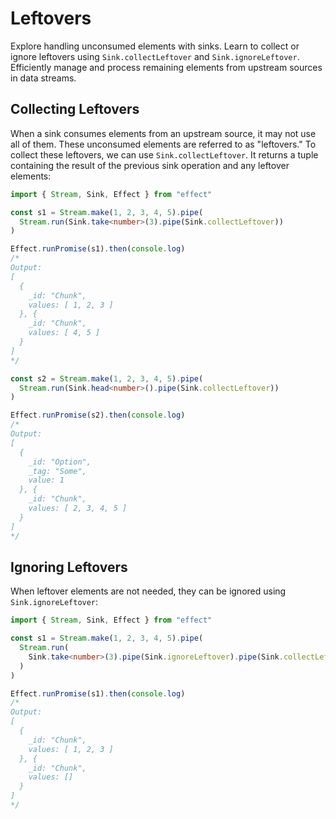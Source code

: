 # Leftovers

Explore handling unconsumed elements with sinks. Learn to collect or ignore leftovers using `Sink.collectLeftover` and `Sink.ignoreLeftover`. Efficiently manage and process remaining elements from upstream sources in data streams.

## Collecting Leftovers

When a sink consumes elements from an upstream source, it may not use all of them. These unconsumed elements are referred to as "leftovers." To collect these leftovers, we can use `Sink.collectLeftover`. It returns a tuple containing the result of the previous sink operation and any leftover elements:

```ts
import { Stream, Sink, Effect } from "effect"

const s1 = Stream.make(1, 2, 3, 4, 5).pipe(
  Stream.run(Sink.take<number>(3).pipe(Sink.collectLeftover))
)

Effect.runPromise(s1).then(console.log)
/*
Output:
[
  {
    _id: "Chunk",
    values: [ 1, 2, 3 ]
  }, {
    _id: "Chunk",
    values: [ 4, 5 ]
  }
]
*/

const s2 = Stream.make(1, 2, 3, 4, 5).pipe(
  Stream.run(Sink.head<number>().pipe(Sink.collectLeftover))
)

Effect.runPromise(s2).then(console.log)
/*
Output:
[
  {
    _id: "Option",
    _tag: "Some",
    value: 1
  }, {
    _id: "Chunk",
    values: [ 2, 3, 4, 5 ]
  }
]
*/
```

## Ignoring Leftovers

When leftover elements are not needed, they can be ignored using `Sink.ignoreLeftover`:

```ts
import { Stream, Sink, Effect } from "effect"

const s1 = Stream.make(1, 2, 3, 4, 5).pipe(
  Stream.run(
    Sink.take<number>(3).pipe(Sink.ignoreLeftover).pipe(Sink.collectLeftover)
  )
)

Effect.runPromise(s1).then(console.log)
/*
Output:
[
  {
    _id: "Chunk",
    values: [ 1, 2, 3 ]
  }, {
    _id: "Chunk",
    values: []
  }
]
*/
```